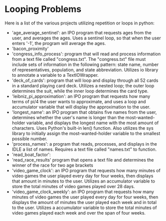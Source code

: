 # Looping Problems

Here is a list of the various projects utilizing repetition or loops in python:

- 'age_average_sentinel': an IPO program that requests ages from the user, and averages the ages. Uses a sentinel loop, so that when the user enters '-1', the program will average the ages.
- 'bacon_proximity'
- 'congress_info_process': program that will read and process information from a text file called "congress.txt". The "congress.txt" file must include sets of information in the following pattern: state name, number of representatives, population, and state abbreviation. Utilizes io library to annotate a variable to a TextIOWrapper. 
- 'deck_of_cards': program that will loop and display through all 52 cards in a standard playing card deck. Utilizes a nested loop; the outer loop determines the suit, while the inner loop determines the card type. 
- 'leibniz_pi_approximation': an IPO program that requests how many terms of pi/4 the user wants to approximate, and uses a loop and accumulator variable that will display the approximation to the user.
- 'longest_name': an IPO program that obtains five names from the user, determines whether the user's name is longer than the most-wanted-holder variable, and displays the longest name with the most amount of characters. Uses Python's built-in len() function. Also utilizes the sys library to initially assign the most-wanted-holder variable to the smallest possible number. 
- 'process_names': a program that reads, processes, and displays in the IDLE a list of names. Requires a text file called "names.txt" to function.
- 'read_boat_factor':
- 'read_race_results' program that opens a text file and determines the winner of the race for two age brackets
- 'video_game_clock': an IPO program that requests how many minutes of video games the user played every day for four weeks, then displays that amount in minutes to the user. Utilizes an accumulator variable to store the total minutes of video games played over 28 days.
- 'video_game_clock_weekly': an IPO program that requests how many minutes of video games the user played every day for four weeks, then displays the amount of minutes the user played each week and in total to the user. Utilizes a accumulator variable to store the total minutes of video games played each week and over the span of four weeks. 

